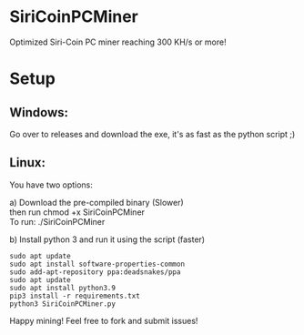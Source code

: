 # SiriCoinPCMiner  
Optimized Siri-Coin PC miner reaching 300 KH/s or more!  

# Setup  

## Windows:  
Go over to releases and download the exe, it's as fast as the python script ;)  

## Linux:  

You have two options:  

a) Download the pre-compiled binary (Slower)  
then run chmod +x SiriCoinPCMiner  
To run: ./SiriCoinPCMiner  

b) Install python 3 and run it using the script (faster)  

```
sudo apt update
sudo apt install software-properties-common
sudo add-apt-repository ppa:deadsnakes/ppa
sudo apt update
sudo apt install python3.9
pip3 install -r requirements.txt
python3 SiriCoinPCMiner.py
```

Happy mining! Feel free to fork and submit issues!

